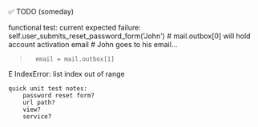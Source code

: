 ✅ TODO (someday) 



functional test:
    current expected failure:
        self.user_submits_reset_password_form('John') # mail.outbox[0] will hold account activation email
        # John goes to his email...
>       email = mail.outbox[1]
E       IndexError: list index out of range


    quick unit test notes:
        password reset form?
        url path?
        view?
        service?